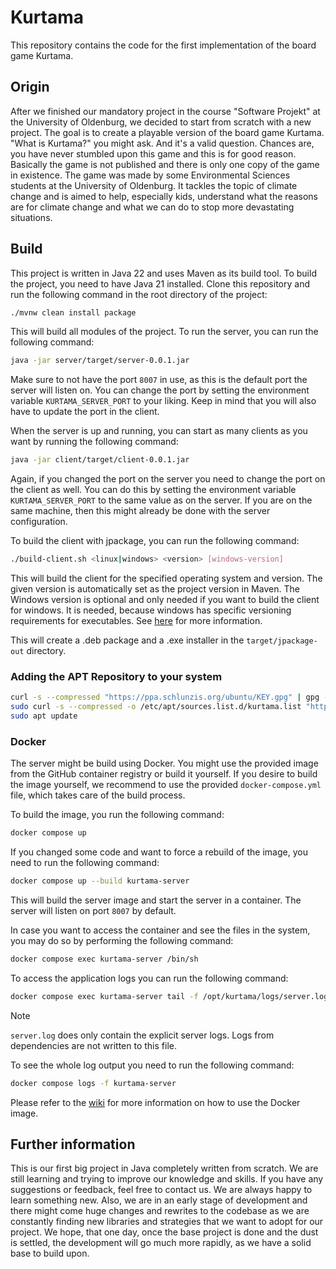 # Kurtama

This repository contains the code for the first implementation of the board game Kurtama.

## Origin

After we finished our mandatory project in the course "Software Projekt" at the University of Oldenburg, we decided to
start from scratch with a new project. The goal is to create a playable version of the board game Kurtama. "What is
Kurtama?" you might ask. And it's a valid question. Chances are, you have never stumbled upon this game and this is for
good reason. Basically the game is not published and there is only one copy of the game in existence. The game was made
by some Environmental Sciences students at the University of Oldenburg. It tackles the topic of climate change and is
aimed to help, especially kids, understand what the reasons are for climate change and what we can do to stop more
devastating situations.

## Build

This project is written in Java 22 and uses Maven as its build tool. To build the project, you need to have
Java 21 installed. Clone this repository and run the following command in the root directory of the project:

```bash
./mvnw clean install package
```

This will build all modules of the project. To run the server, you can run the following command:

```bash
java -jar server/target/server-0.0.1.jar
```

Make sure to not have the port `8007` in use, as this is the default port the server will listen on. You can change the
port by setting the environment variable `KURTAMA_SERVER_PORT` to your liking. Keep in mind that you will also have to
update the port in the client.

When the server is up and running, you can start as many clients as you want by running the following command:

```bash
java -jar client/target/client-0.0.1.jar
```

Again, if you changed the port on the server you need to change the port on the client as well. You can do this by
setting
the environment variable `KURTAMA_SERVER_PORT` to the same value as on the server. If you are on the same machine, then
this might already be done with the server configuration.

To build the client with jpackage, you can run the following command:

```bash
./build-client.sh <linux|windows> <version> [windows-version]
```

This will build the client for the specified operating system and version. The given version is automatically set as
the project version in Maven. The Windows version is optional and only needed if you want to build the client for
windows. It is needed, because windows has specific versioning requirements for executables.
See [here](https://learn.microsoft.com/en-gb/windows/win32/msi/productversion) for more information.

This will create a .deb package and a .exe installer in the `target/jpackage-out` directory.

### Adding the APT Repository to your system

```bash
curl -s --compressed "https://ppa.schlunzis.org/ubuntu/KEY.gpg" | gpg --dearmor | sudo tee /etc/apt/trusted.gpg.d/kurtama.gpg >/dev/null
sudo curl -s --compressed -o /etc/apt/sources.list.d/kurtama.list "https://ppa.schlunzis.org/ubuntu/kurtama.list"
sudo apt update
```


### Docker

The server might be build using Docker. You might use the provided image from the GitHub container registry or build it
yourself. If you desire to build the image yourself, we recommend to use the provided `docker-compose.yml` file, which
takes care of the build process.

To build the image, you run the following command:

```bash
docker compose up
```

If you changed some code and want to force a rebuild of the image, you need to run the following command:

```bash
docker compose up --build kurtama-server
```

This will build the server image and start the server in a container. The server will listen on port `8007` by default.

In case you want to access the container and see the files in the system, you may do so by performing the following
command:

```bash
docker compose exec kurtama-server /bin/sh
```

To access the application logs you can run the following command:

```bash
docker compose exec kurtama-server tail -f /opt/kurtama/logs/server.log
```

> [!Note]
> `server.log` does only contain the explicit server logs. Logs from dependencies are not written to this file.

To see the whole log output you need to run the following command:

```bash
docker compose logs -f kurtama-server
```

Please refer to the [wiki](https://github.com/schlunzis/Kurtama/wiki/Docker) for more information on how to use the
Docker image.

## Further information

This is our first big project in Java completely written from scratch. We are still learning and trying to improve our
knowledge and skills. If you have any suggestions or feedback, feel free to contact us. We are always happy to learn
something new.
Also, we are in an early stage of development and there might come huge changes and rewrites to the codebase as we are
constantly finding new libraries and strategies that we want to adopt for our project. We hope, that one day, once the
base project is done and the dust is settled, the development will go much more rapidly, as we have a solid base to
build upon.
